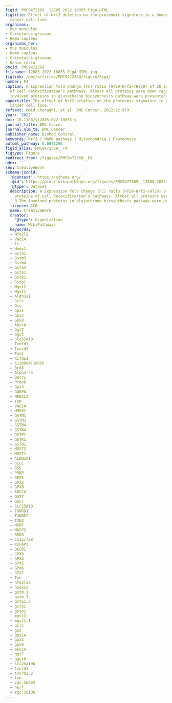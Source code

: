 ```yaml
---
figid: PMC9472369__12885_2022_10055_Fig4_HTML
figtitle: Effect of Nrf2 deletion on the proteomic signature in a human colorectal
  cancer cell line
organisms:
- Mus musculus
- Cricetulus griseus
- Homo sapiens
organisms_ner:
- Mus musculus
- Homo sapiens
- Cricetulus griseus
- Danio rerio
pmcid: PMC9472369
filename: 12885_2022_10055_Fig4_HTML.jpg
figlink: /pmc/articles/PMC9472369/figure/Fig4/
number: F4
caption: A Expression fold change (FC) ratio (HT29-Nrf2−/HT29) of 26 individual proteins
  of cell detoxification’s pathways. Almost all proteins were down regulated. B The
  involved proteins in glutathione biosynthesis pathway were presented schematically
papertitle: The effect of Nrf2 deletion on the proteomic signature in a human colorectal
  cancer cell line.
reftext: Omid Cheraghi, et al. BMC Cancer. 2022;22:979.
year: '2022'
doi: 10.1186/s12885-022-10055-y
journal_title: BMC Cancer
journal_nlm_ta: BMC Cancer
publisher_name: BioMed Central
keywords: Nrf2 | MAPK pathway | Mitochondria | Proteomics
automl_pathway: 0.6841286
figid_alias: PMC9472369__F4
figtype: Figure
redirect_from: /figures/PMC9472369__F4
ndex: ''
seo: CreativeWork
schema-jsonld:
  '@context': https://schema.org/
  '@id': https://pfocr.wikipathways.org/figures/PMC9472369__12885_2022_10055_Fig4_HTML.html
  '@type': Dataset
  description: A Expression fold change (FC) ratio (HT29-Nrf2−/HT29) of 26 individual
    proteins of cell detoxification’s pathways. Almost all proteins were down regulated.
    B The involved proteins in glutathione biosynthesis pathway were presented schematically
  license: CC0
  name: CreativeWork
  creator:
    '@type': Organization
    name: WikiPathways
  keywords:
  - Nfe2l2
  - Vac14
  - fc
  - Hmox1
  - Gstm1
  - Gstm3
  - Gstm4
  - Gsta4
  - Gstp1
  - Gstk1
  - Gsto1
  - Mgst2
  - Mgst1
  - Aldh1a1
  - Gclc
  - Gss
  - Gpx1
  - Gpx2
  - Gpx8
  - Abcc4
  - Ggt7
  - Ggct
  - Slc25a10
  - Txnrd1
  - Txnrd2
  - Txn1
  - Kifap3
  - 1110004F10Rik
  - Brd8
  - Alpha-re
  - Decr1
  - Prdx6
  - Gpx3
  - GABPA
  - NFE2L2
  - TXN
  - VAC14
  - HMOX1
  - GSTM1
  - GSTM3
  - GSTM4
  - GSTA4
  - GSTP1
  - GSTK1
  - GSTO1
  - MGST2
  - MGST1
  - ALDH1A1
  - GCLC
  - GSS
  - PRNP
  - GPX1
  - GPX2
  - GPX8
  - ABCC4
  - GGT7
  - GGCT
  - SLC25A10
  - TXNRD1
  - TXNRD2
  - TXN2
  - NKRF
  - MASP2
  - BRD8
  - C11orf58
  - KIFAP3
  - DECR1
  - GPX3
  - GPX4
  - GPX5
  - GPX6
  - GPX7
  - Txn
  - nfe2l2a
  - hmox1a
  - gstm.1
  - gstm.3
  - gstp1.2
  - gstk1
  - gsto1
  - mgst2
  - mgst1.1
  - gclc
  - gss
  - gpx1a
  - gpx2
  - gpx8
  - abcc4
  - ggt7
  - ggctb
  - slc25a10b
  - txnrd3
  - txnrd2.2
  - txn
  - zgc:56493
  - nkrf
  - zgc:56106
---
```

